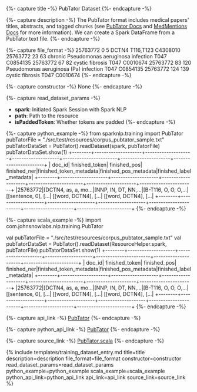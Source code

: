 {%- capture title -%}
PubTator Dataset
{%- endcapture -%}

{%- capture description -%}
The PubTator format includes medical papers' titles, abstracts, and tagged chunks (see [PubTator Docs](https://bioportal.bioontology.org/ontologies/EDAM?p=classes&conceptid=format_3783) and [MedMentions Docs](https://github.com/chanzuckerberg/MedMentions) for more information). We can create a Spark DataFrame from a PubTator text file.
{%- endcapture -%}

{%- capture file_format -%}
25763772        0       5       DCTN4   T116,T123       C4308010
25763772        23      63      chronic Pseudomonas aeruginosa infection        T047    C0854135
25763772        67      82      cystic fibrosis T047    C0010674
25763772        83      120     Pseudomonas aeruginosa (Pa) infection   T047    C0854135
25763772        124     139     cystic fibrosis T047    C0010674
{%- endcapture -%}

{%- capture constructor -%}
None
{%- endcapture -%}

{%- capture read_dataset_params -%}
- **spark**: Initiated Spark Session with Spark NLP
- **path**: Path to the resource
- **isPaddedToken**: Whether tokens are padded
{%- endcapture -%}

{%- capture python_example -%}
from sparknlp.training import PubTator
pubTatorFile = "./src/test/resources/corpus_pubtator_sample.txt"
pubTatorDataSet = PubTator().readDataset(spark, pubTatorFile)
pubTatorDataSet.show(1)
+--------+--------------------+--------------------+--------------------+-----------------------+---------------------+-----------------------+
|  doc_id|      finished_token|        finished_pos|        finished_ner|finished_token_metadata|finished_pos_metadata|finished_label_metadata|
+--------+--------------------+--------------------+--------------------+-----------------------+---------------------+-----------------------+
|25763772|[DCTN4, as, a, mo...|[NNP, IN, DT, NN,...|[B-T116, O, O, O,...|   [[sentence, 0], [...| [[word, DCTN4], [...|   [[word, DCTN4], [...|
+--------+--------------------+--------------------+--------------------+-----------------------+---------------------+-----------------------+
{%- endcapture -%}

{%- capture scala_example -%}
import com.johnsnowlabs.nlp.training.PubTator

val pubTatorFile = "./src/test/resources/corpus_pubtator_sample.txt"
val pubTatorDataSet = PubTator().readDataset(ResourceHelper.spark, pubTatorFile)
pubTatorDataSet.show(1)
+--------+--------------------+--------------------+--------------------+-----------------------+---------------------+-----------------------+
|  doc_id|      finished_token|        finished_pos|        finished_ner|finished_token_metadata|finished_pos_metadata|finished_label_metadata|
+--------+--------------------+--------------------+--------------------+-----------------------+---------------------+-----------------------+
|25763772|[DCTN4, as, a, mo...|[NNP, IN, DT, NN,...|[B-T116, O, O, O,...|   [[sentence, 0], [...| [[word, DCTN4], [...|   [[word, DCTN4], [...|
+--------+--------------------+--------------------+--------------------+-----------------------+---------------------+-----------------------+
{%- endcapture -%}

{%- capture api_link -%}
[PubTator](/api/com/johnsnowlabs/nlp/training/PubTator.html)
{%- endcapture -%}

{%- capture python_api_link -%}
[PubTator](/api/python/reference/autosummary/sparknlp/training/pub_tator/index.html#sparknlp.training.pub_tator.PubTator)
{%- endcapture -%}

{%- capture source_link -%}
[PubTator.scala](https://github.com/JohnSnowLabs/spark-nlp/tree/master/src/main/scala/com/johnsnowlabs/nlp/training/PubTator.scala)
{%- endcapture -%}

{% include templates/training_dataset_entry.md
title=title
description=description
file_format=file_format
constructor=constructor
read_dataset_params=read_dataset_params
python_example=python_example
scala_example=scala_example
python_api_link=python_api_link
api_link=api_link
source_link=source_link
%}